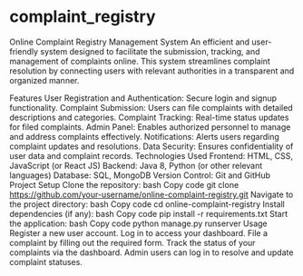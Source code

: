 # complaint_registry

Online Complaint Registry Management System
An efficient and user-friendly system designed to facilitate the submission, tracking, and management of complaints online. This system streamlines complaint resolution by connecting users with relevant authorities in a transparent and organized manner.

Features
User Registration and Authentication: Secure login and signup functionality.
Complaint Submission: Users can file complaints with detailed descriptions and categories.
Complaint Tracking: Real-time status updates for filed complaints.
Admin Panel: Enables authorized personnel to manage and address complaints effectively.
Notifications: Alerts users regarding complaint updates and resolutions.
Data Security: Ensures confidentiality of user data and complaint records.
Technologies Used
Frontend: HTML, CSS, JavaScript (or React JS)
Backend: Java 8, Python (or other relevant languages)
Database: SQL, MongoDB
Version Control: Git and GitHub
Project Setup
Clone the repository:
bash
Copy code
git clone https://github.com/your-username/online-complaint-registry.git
Navigate to the project directory:
bash
Copy code
cd online-complaint-registry
Install dependencies (if any):
bash
Copy code
pip install -r requirements.txt
Start the application:
bash
Copy code
python manage.py runserver
Usage
Register a new user account.
Log in to access your dashboard.
File a complaint by filling out the required form.
Track the status of your complaints via the dashboard.
Admin users can log in to resolve and update complaint statuses.
